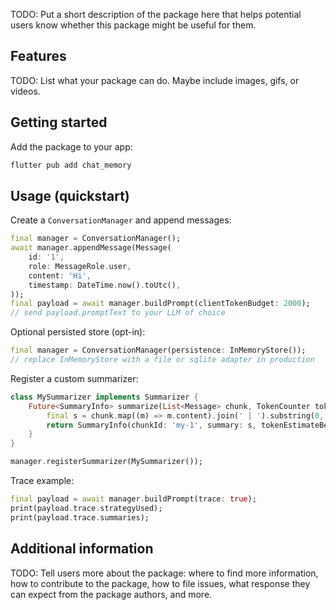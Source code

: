 <!--
This README describes the package. If you publish this package to pub.dev,
this README's contents appear on the landing page for your package.

For information about how to write a good package README, see the guide for
[writing package pages](https://dart.dev/tools/pub/writing-package-pages).

For general information about developing packages, see the Dart guide for
[creating packages](https://dart.dev/guides/libraries/create-packages)
and the Flutter guide for
[developing packages and plugins](https://flutter.dev/to/develop-packages).
-->

TODO: Put a short description of the package here that helps potential users
know whether this package might be useful for them.

## Features

TODO: List what your package can do. Maybe include images, gifs, or videos.

## Getting started

Add the package to your app:

```bash
flutter pub add chat_memory
```

## Usage (quickstart)

Create a `ConversationManager` and append messages:

```dart
final manager = ConversationManager();
await manager.appendMessage(Message(
	id: '1',
	role: MessageRole.user,
	content: 'Hi',
	timestamp: DateTime.now().toUtc(),
));
final payload = await manager.buildPrompt(clientTokenBudget: 2000);
// send payload.promptText to your LLM of choice
```

Optional persisted store (opt-in):

```dart
final manager = ConversationManager(persistence: InMemoryStore());
// replace InMemoryStore with a file or sqlite adapter in production
```

Register a custom summarizer:

```dart
class MySummarizer implements Summarizer {
	Future<SummaryInfo> summarize(List<Message> chunk, TokenCounter tokenCounter) async {
		final s = chunk.map((m) => m.content).join(' | ').substring(0, 200);
		return SummaryInfo(chunkId: 'my-1', summary: s, tokenEstimateBefore: tokenCounter.estimateTokens(chunk.map((m) => m.content).join(' ')), tokenEstimateAfter: tokenCounter.estimateTokens(s));
	}
}

manager.registerSummarizer(MySummarizer());
```

Trace example:

```dart
final payload = await manager.buildPrompt(trace: true);
print(payload.trace.strategyUsed);
print(payload.trace.summaries);
```

## Additional information

TODO: Tell users more about the package: where to find more information, how to
contribute to the package, how to file issues, what response they can expect
from the package authors, and more.
